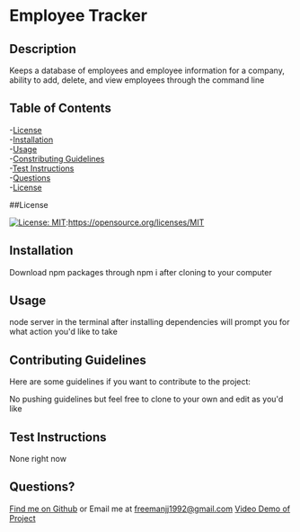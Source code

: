 # Employee Tracker


  ## Description
  
  Keeps a database of employees and employee information for a company, ability to add, delete, and view employees through the command line
  
  ## Table of Contents
  -[License](#license)  
  -[Installation](#installation)  
  -[Usage](#usage)  
  -[Constributing Guidelines](#contributing)  
  -[Test Instructions](#tests)  
  -[Questions](#questions)  
  -[License](#license)  
  
  ##License

  [![License: MIT](https://img.shields.io/badge/License-MIT-yellow.svg)](https://opensource.org/licenses/MIT):https://opensource.org/licenses/MIT

  ## Installation
  
  Download npm packages through npm i after cloning to your computer
  
  
  ## Usage
  
  node server in the terminal after installing dependencies will prompt you for what action you'd like to take
  
  ## Contributing Guidelines
  
  Here are some guidelines if you want to contribute to the project:
  
  No pushing guidelines but feel free to clone to your own and edit as you'd like
  
  ## Test Instructions
  
  None right now
  
  ## Questions?
  
  [Find me on Github](https://github.com/GitOffMyFarm)
  or Email me at freemanjj1992@gmail.com
 [Video Demo of Project](https://drive.google.com/file/d/1OYk6BEExbfKoJuUan_XENyIVO2GuBCXe/view)